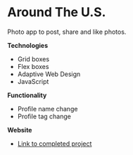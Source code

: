 # Around The U.S.

Photo app to post, share and like photos.

**Technologies**

- Grid boxes
- Flex boxes
- Adaptive Web Design
- JavaScript

**Functionality**

- Profile name change
- Profile tag change

**Website**

- [Link to completed project](https://kamal-ganiev.github.io/web_project_4/)
